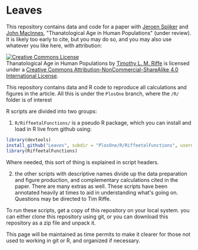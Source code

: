 Leaves
======

This repository contains data and code for a paper with  [Jeroen Spijker](http://www.ced.uab.es/index.php?module=pagesetter&func=viewpub&tid=12&pid=21) and [John MacInnes](http://www.sps.ed.ac.uk/staff/sociology/macinnes_john), "Thanatological Age in Human Populations" (under review). It is likely too early to cite, but you may do so, and you may also use whatever you like here, with attribution:

<a rel="license" href="http://creativecommons.org/licenses/by-nc-sa/4.0/"><img alt="Creative Commons License" style="border-width:0" src="https://i.creativecommons.org/l/by-nc-sa/4.0/88x31.png" /></a><br /><span xmlns:dct="http://purl.org/dc/terms/" property="dct:title">Thanatological Age in Human Populations</span> by <a xmlns:cc="http://creativecommons.org/ns#" href="https://sites.google.com/site/timriffepersonal/" property="cc:attributionName" rel="cc:attributionURL">Timothy L. M. Riffe</a> is licensed under a <a rel="license" href="http://creativecommons.org/licenses/by-nc-sa/4.0/">Creative Commons Attribution-NonCommercial-ShareAlike 4.0 International License</a>.

This repository contains data and R code to reproduce all calculations and figures in the article.
All this is under the ```PlosOne``` branch, where the ```/R/``` folder is of interest

R scripts are divided into two groups:

1) ```R/RiffeetalFunctions/``` is a pseudo R package, which you can install and load in R live from github using:

```r
library(devtools)
install_github("Leaves", subdir = "PlosOne/R/RiffeetalFunctions", username = "timriffe")
library(RiffeetalFunctions)
```

Where needed, this sort of thing is explained in script headers. 

2) the other scripts with descriptive names divide up the data preparation and figure production, and complementary
calculations cited in the paper. There are many extras as well. These scripts have been annotated heavily at times
to aid in understanding what's going on. Questions may be directed to Tim Riffe.

To run these scripts, get a copy of this repository on your local system.
you can either clone this repository using git, or you can download this repository as a zip file and unpack it.

This page will be maintained as time permits to make it clearer for those not used to working in git or R, 
and organized if necessary.

